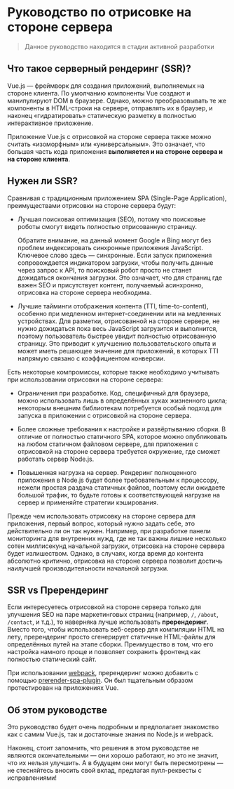 # Руководство по отрисовке на стороне сервера

> Данное руководство находится в стадии активной разработки

## Что такое серверный рендеринг (SSR)?

Vue.js — фреймворк для создания приложений, выполняемых на стороне клиента. По умолчанию компоненты Vue создают и манипулируют DOM в браузере. Однако, можно преобразовывать те же компоненты в HTML-строки на сервере, отправлять их в браузер, и наконец «гидратировать» статическую разметку в полностью интерактивное приложение.

Приложение Vue.js с отрисовкой на стороне сервера также можно считать «изоморфным» или «универсальным». Это означает, что большая часть кода приложения **выполняется и на стороне сервера и на стороне клиента**.

## Нужен ли SSR?

Сравнивая с традиционным приложением SPA (Single-Page Application), преимуществами отрисовки на стороне сервера будут:

- Лучшая поисковая оптимизация (SEO), потому что поисковые роботы смогут видеть полностью отрисованную страницу.

  Обратите внимание, на данный момент Google и Bing могут без проблем индексировать синхронные приложения JavaScript. Ключевое слово здесь — синхронные. Если запуск приложения сопровождается индикатором загрузки, чтобы получить данные через запрос к API, то поисковый робот просто не станет дожидаться окончания загрузки. Это означает, что для страниц где важен SEO и присутствует контент, получаемый асинхронно, отрисовка на стороне сервера необходима.

- Лучшие тайминги отображения контента (TTI, time-to-content), особенно при медленном интернет-соединении или на медленных устройствах. Для разметки, отрисованной на стороне сервере, не нужно дожидаться пока весь JavaScript загрузится и выполнится, поэтому пользователь быстрее увидит полностью отрисованную страницу. Это приводит к улучшению пользовательского опыта и может иметь решающее значение для приложений, в которых TTI напрямую связано с коэффициентом конверсии.

Есть некоторые компромиссы, которые также необходимо учитывать при использовании отрисовки на стороне сервера:

- Ограничения при разработке. Код, специфичный для браузера, можно использовать лишь в определённых хуках жизненного цикла; некоторым внешним библиотекам потребуется особый подход для запуска в приложении с отрисовкой на стороне сервера.

- Более сложные требования к настройке и развёртыванию сборки. В отличие от полностью статичного SPA, которое можно опубликовать на любом статичном файловом сервере, для приложения с отрисовкой на стороне сервера требуется окружение, где сможет работать сервер Node.js.

- Повышенная нагрузка на сервер. Рендеринг полноценного приложения в Node.js будет более требовательным к процессору, нежели простая раздача статичных файлов, поэтому если ожидаете большой трафик, то будьте готовы к соответствующей нагрузке на сервер и применяйте стратегии кэширования.

Прежде чем использовать отрисовку на стороне сервера для приложения, первый вопрос, который нужно задать себе, это действительно ли он так нужен. Например, при разработке панели мониторинга для внутренних нужд, где не так важны лишние несколько сотен миллисекунд начальной загрузки, отрисовка на стороне сервера будет излишеством. Однако, в случаях, когда время до контента абсолютно критично, отрисовка на стороне сервера позволит достичь наилучшей производительности начальной загрузки.

## SSR vs Пререндеринг

Если интересуетесь отрисовкой на стороне сервера только для улучшения SEO на паре маркетинговых страниц (например, `/`, `/about`, `/contact`, и т.д.), то наверняка лучше использовать **пререндеринг**. Вместо того, чтобы использовать веб-сервер для компиляции HTML на лету, пререндеринг просто сгенерирует статичные HTML-файлы для определённых путей на этапе сборки. Преимущество в том, что его настройка намного проще и позволяет сохранить фронтенд как полностью статический сайт.

При использовании [webpack](https://webpack.js.org/), пререндеринг можно добавить с помощью [prerender-spa-plugin](https://github.com/chrisvfritz/prerender-spa-plugin). Он был тщательным образом протестирован на приложениях Vue.

## Об этом руководстве

<!-- [//]: # 'TODO: This guide is focused on server-rendered Single-Page Applications using Node.js as the server. Mixing Vue SSR with other backend setups is a topic of its own and briefly discussed in a [dedicated section].' -->

Это руководство будет очень подробным и предполагает знакомство как с самим Vue.js, так и достаточные знания по Node.js и webpack.

<!-- [//]: # 'If you prefer a higher-level solution that provides a smooth out-of-the-box experience, you should probably give [Nuxt.js](https://nuxtjs.org/) a try. It's built upon the same Vue stack but abstracts away a lot of the boilerplate, and provides some extra features such as static site generation. However, it may not suit your use case if you need more direct control of your app's structure. Regardless, it would still be beneficial to read through this guide to understand better how things work together.' -->

<!-- [//]: # 'TODO: As you read along, it would be helpful to refer to the official [HackerNews Demo](https://github.com/vuejs/vue-hackernews-2.0/), which makes use of most of the techniques covered in this guide' -->

Наконец, стоит запомнить, что решения в этом руководстве не являются окончательными — они хорошо работают, но это не значит, что их нельзя улучшить. А в будущем они могут быть пересмотрены — не стесняйтесь вносить свой вклад, предлагая пулл-реквесты с исправлениями!
